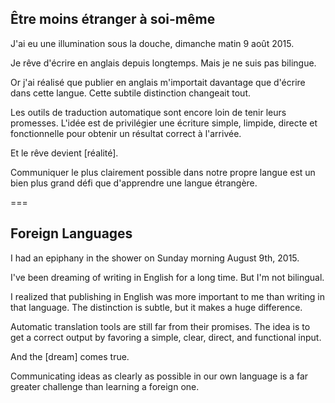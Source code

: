 ## Être moins étranger à soi-même

J'ai eu une illumination sous la douche, dimanche matin 9 août 2015.

Je rêve d'écrire en anglais depuis longtemps. Mais je ne suis pas bilingue.

Or j'ai réalisé que publier en anglais m'importait davantage que d'écrire dans cette langue. Cette subtile distinction changeait tout.

Les outils de traduction automatique sont encore loin de tenir leurs promesses. L'idée est de privilégier une écriture simple, limpide, directe et fonctionnelle pour obtenir un résultat correct à l'arrivée.

Et le rêve devient [réalité].

Communiquer le plus clairement possible dans notre propre langue est un bien plus grand défi que d'apprendre une langue étrangère.

===

## Foreign Languages

I had an epiphany in the shower on Sunday morning August 9th, 2015.

I've been dreaming of writing in English for a long time. But I'm not bilingual.

I realized that publishing in English was more important to me than writing in that language. The distinction is subtle, but it makes a huge difference.

Automatic translation tools are still far from their promises. The idea is to get a correct output by favoring a simple, clear, direct, and functional input.

And the [dream] comes true.

Communicating ideas as clearly as possible in our own language is a far greater challenge than learning a foreign one.
